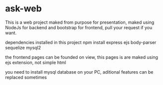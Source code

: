 ﻿# ask-web 
 This is a web project maked from purpose for presentation, maked using NodeJs for backend and bootstrap for frontend, 
 pull your request if you want.
 
 
dependencies installed in this project
npm install express ejs body-parser sequelize mysql2

the frontend pages can be founded on view, this pages is are maked using ejs extension, not simple html


you need to install mysql database on your PC, aditional features can be replaced sometimes
